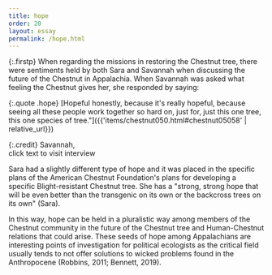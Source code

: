 ```yaml
---
title: hope
order: 20
layout: essay
permalink: /hope.html
---
```

{:.firstp}
When regarding the missions in restoring the Chestnut tree, there were sentiments held by both Sara and Savannah when discussing the future of the Chestnut in Appalachia. When Savannah was asked what feeling the Chestnut gives her, she responded by saying:

{:.quote .hope}
[Hopeful honestly, because it's really hopeful, because seeing all these people work together so hard on, just for, just this one tree, this one species of tree."]({{'items/chestnut050.html#chestnut05058' | relative_url}}) 

{:.credit}
Savannah,  
click text to visit interview

Sara had a slightly different type of hope and it was placed in the specific plans of the American Chestnut Foundation's plans for developing a specific Blight-resistant Chestnut tree. She has a "strong, strong hope that will be even better than the transgenic on its own or the backcross trees on its own" (Sara).

In this way, hope can be held in a pluralistic way among members of the Chestnut community in the future of the Chestnut tree and Human-Chestnut relations that could arise. These seeds of hope among Appalachians are interesting points of investigation for political ecologists as the critical field usually tends to not offer solutions to wicked problems found in the Anthropocene (Robbins, 2011; Bennett, 2019).

